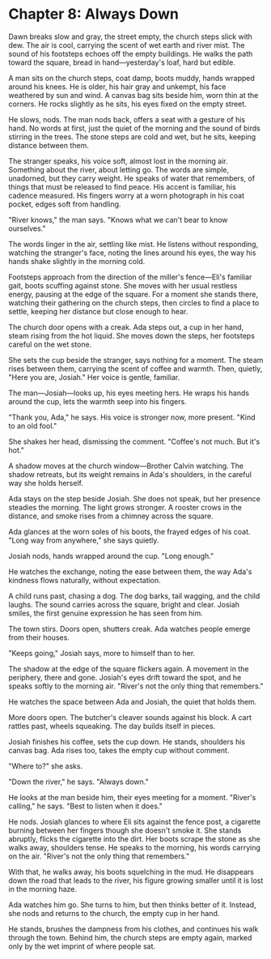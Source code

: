# Chapter 8: Always Down

Dawn breaks slow and gray, the street empty, the church steps slick with dew. The air is cool, carrying the scent of wet earth and river mist. The sound of his footsteps echoes off the empty buildings. He walks the path toward the square, bread in hand—yesterday's loaf, hard but edible.

A man sits on the church steps, coat damp, boots muddy, hands wrapped around his knees. He is older, his hair gray and unkempt, his face weathered by sun and wind. A canvas bag sits beside him, worn thin at the corners. He rocks slightly as he sits, his eyes fixed on the empty street.

He slows, nods. The man nods back, offers a seat with a gesture of his hand. No words at first, just the quiet of the morning and the sound of birds stirring in the trees. The stone steps are cold and wet, but he sits, keeping distance between them.

The stranger speaks, his voice soft, almost lost in the morning air. Something about the river, about letting go. The words are simple, unadorned, but they carry weight. He speaks of water that remembers, of things that must be released to find peace. His accent is familiar, his cadence measured. His fingers worry at a worn photograph in his coat pocket, edges soft from handling.

"River knows," the man says. "Knows what we can't bear to know ourselves."

The words linger in the air, settling like mist. He listens without responding, watching the stranger's face, noting the lines around his eyes, the way his hands shake slightly in the morning cold.

Footsteps approach from the direction of the miller's fence—Eli's familiar gait, boots scuffing against stone. She moves with her usual restless energy, pausing at the edge of the square. For a moment she stands there, watching their gathering on the church steps, then circles to find a place to settle, keeping her distance but close enough to hear.

The church door opens with a creak. Ada steps out, a cup in her hand, steam rising from the hot liquid. She moves down the steps, her footsteps careful on the wet stone.

She sets the cup beside the stranger, says nothing for a moment. The steam rises between them, carrying the scent of coffee and warmth. Then, quietly, "Here you are, Josiah." Her voice is gentle, familiar.

The man—Josiah—looks up, his eyes meeting hers. He wraps his hands around the cup, lets the warmth seep into his fingers.

"Thank you, Ada," he says. His voice is stronger now, more present. "Kind to an old fool."

She shakes her head, dismissing the comment. "Coffee's not much. But it's hot."

A shadow moves at the church window—Brother Calvin watching. The shadow retreats, but its weight remains in Ada's shoulders, in the careful way she holds herself.

Ada stays on the step beside Josiah. She does not speak, but her presence steadies the morning. The light grows stronger. A rooster crows in the distance, and smoke rises from a chimney across the square.

Ada glances at the worn soles of his boots, the frayed edges of his coat. "Long way from anywhere," she says quietly.

Josiah nods, hands wrapped around the cup. "Long enough."

He watches the exchange, noting the ease between them, the way Ada's kindness flows naturally, without expectation.

A child runs past, chasing a dog. The dog barks, tail wagging, and the child laughs. The sound carries across the square, bright and clear. Josiah smiles, the first genuine expression he has seen from him.

The town stirs. Doors open, shutters creak. Ada watches people emerge from their houses.

"Keeps going," Josiah says, more to himself than to her.

The shadow at the edge of the square flickers again. A movement in the periphery, there and gone. Josiah's eyes drift toward the spot, and he speaks softly to the morning air. "River's not the only thing that remembers."

He watches the space between Ada and Josiah, the quiet that holds them.

More doors open. The butcher's cleaver sounds against his block. A cart rattles past, wheels squeaking. The day builds itself in pieces.

Josiah finishes his coffee, sets the cup down. He stands, shoulders his canvas bag. Ada rises too, takes the empty cup without comment.

"Where to?" she asks.

"Down the river," he says. "Always down."

He looks at the man beside him, their eyes meeting for a moment. "River's calling," he says. "Best to listen when it does."

He nods. Josiah glances to where Eli sits against the fence post, a cigarette burning between her fingers though she doesn't smoke it. She stands abruptly, flicks the cigarette into the dirt. Her boots scrape the stone as she walks away, shoulders tense. He speaks to the morning, his words carrying on the air. "River's not the only thing that remembers."

With that, he walks away, his boots squelching in the mud. He disappears down the road that leads to the river, his figure growing smaller until it is lost in the morning haze.

Ada watches him go. She turns to him, but then thinks better of it. Instead, she nods and returns to the church, the empty cup in her hand.

He stands, brushes the dampness from his clothes, and continues his walk through the town. Behind him, the church steps are empty again, marked only by the wet imprint of where people sat.
